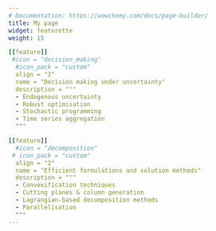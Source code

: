 ```yaml
---
# Documentation: https://wowchemy.com/docs/page-builder/
title: My page
widget: featurette 
weight: 15

[[feature]]
 #icon = "decision_making"
  #icon_pack = "custom"
  align = "2"
  name = "Decision making under uncertainty"
  description = """
  - Endogenous uncertainty
  - Robust optimisation
  - Stochastic programming
  - Time series aggregation
  """

[[feature]]
  #icon = "decomposition"
 # icon_pack = "custom"
  align = "2"
  name = "Efficient formulations and solution methods"
  description = """
  - Convexification techniques
  - Cutting planes & column generation
  - Lagrangian-based decomposition methods
  - Parallelisation
  """
---
```

